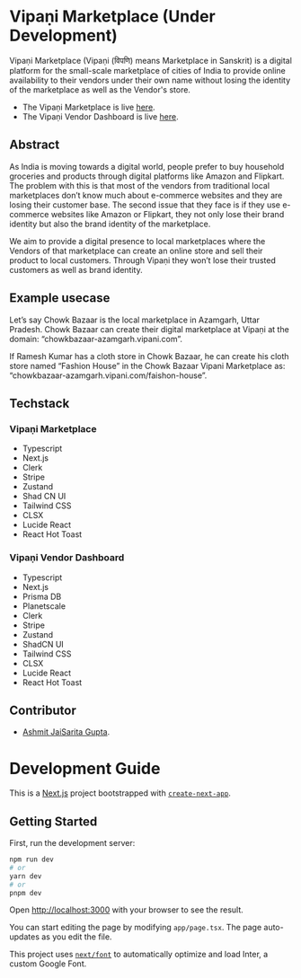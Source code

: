 # Vipaṇi Marketplace (Under Development)
Vipaṇi Marketplace (Vipaṇi (विपणि) means Marketplace in Sanskrit) is a digital platform for the small-scale marketplace of cities of India to provide online availability to their vendors under their own name without losing the identity of the marketplace as well as the Vendor's store.

- The Vipaṇi Marketplace is live [here](https://vipani.vercel.app/).
- The Vipaṇi Vendor Dashboard is live [here](https://vipani-admin.vercel.app/).

## Abstract
As India is moving towards a digital world, people prefer to buy household groceries and products through digital platforms like Amazon and Flipkart. The problem with this is that most of the vendors from traditional local marketplaces don’t know much about e-commerce websites and they are losing their customer base. The second issue that they face is if they use e-commerce websites like Amazon or Flipkart, they not only lose their brand identity but also the brand identity of the marketplace. 

We aim to provide a digital presence to local marketplaces where the Vendors of that marketplace can create an online store and sell their product to local customers. Through Vipaṇi they won’t lose their trusted customers as well as brand identity.

## Example usecase
Let’s say Chowk Bazaar is the local marketplace in Azamgarh, Uttar Pradesh.  Chowk Bazaar can create their digital marketplace at Vipaṇi at the domain: “chowkbazaar-azamgarh.vipani.com”. 

If Ramesh Kumar has a cloth store in Chowk Bazaar, he can create his cloth store named “Fashion House” in the Chowk Bazaar Vipani Marketplace as: “chowkbazaar-azamgarh.vipani.com/faishon-house”.

## Techstack
### Vipaṇi Marketplace
- Typescript
- Next.js
- Clerk
- Stripe
- Zustand
- Shad CN UI
- Tailwind CSS
- CLSX
- Lucide React
- React Hot Toast

### Vipaṇi Vendor Dashboard
- Typescript
- Next.js
- Prisma DB
- Planetscale
- Clerk
- Stripe
- Zustand
- ShadCN UI
- Tailwind CSS
- CLSX
- Lucide React
- React Hot Toast

## Contributor
- [Ashmit JaiSarita Gupta](https://github.com/devilkiller-ag).

# Development Guide
This is a [Next.js](https://nextjs.org/) project bootstrapped with [`create-next-app`](https://github.com/vercel/next.js/tree/canary/packages/create-next-app).

## Getting Started

First, run the development server:

```bash
npm run dev
# or
yarn dev
# or
pnpm dev
```

Open [http://localhost:3000](http://localhost:3000) with your browser to see the result.

You can start editing the page by modifying `app/page.tsx`. The page auto-updates as you edit the file.

This project uses [`next/font`](https://nextjs.org/docs/basic-features/font-optimization) to automatically optimize and load Inter, a custom Google Font.